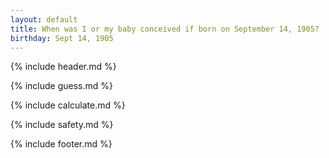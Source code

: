 ```yaml
---
layout: default
title: When was I or my baby conceived if born on September 14, 1905?
birthday: Sept 14, 1905
---
```


{% include header.md %}

{% include guess.md %}

{% include calculate.md %}

{% include safety.md %}

{% include footer.md %}



